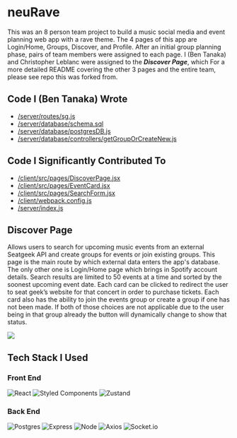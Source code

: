 # neuRave
This was an 8 person team project to build a music social media and event planning web app with a rave theme. The 4 pages of this app are Login/Home, Groups, Discover, and Profile. After an initial group planning phase, pairs of team members were assigned to each page. I (Ben Tanaka) and Christopher Leblanc were assigned to the **_Discover Page_**, which  For a more detailed README covering the other 3 pages and the entire team, please see repo this was forked from.

## Code I (Ben Tanaka) Wrote
* [/server/routes/sg.js](/server/routes/sg.js)
* [/server/database/schema.sql](/server/database/schema.sql)
* [/server/database/postgresDB.js](/server/database/postgresDB.js)
* [/server/database/controllers/getGroupOrCreateNew.js](/server/database/controllers/getGroupOrCreateNew.js)

## Code I Significantly Contributed To
* [/client/src/pages/DiscoverPage.jsx](/client/src/pages/DiscoverPage.jsx)
* [/client/src/pages/EventCard.jsx](/client/src/pages/EventCard.jsx)
* [/client/src/pages/SearchForm.jsx](/client/src/pages/SearchForm.jsx)
* [/client/webpack.config.js](/client/webpack.config.js)
* [/server/index.js](/server/index.js)

## Discover Page
Allows users to search for upcoming music events from an external Seatgeek API and create groups for events or join existing groups. This page is the main route by which external data enters the app's database. The only other one is Login/Home page which brings in Spotify account details. Search results are limited to 50 events at a time and sorted by the soonest upcoming event date. Each card can be clicked to redirect the user to seat geek’s website for that concert in order to purchase tickets. Each card also has the ability to join the events group or create a group if one has not been made. If both of those choices are not applicable due to the user being in that group already the button will dynamically change to show that status.

<img src="walkThroughGifs/Discover_Page.gif"/>

## Tech Stack I Used
### Front End
![React](https://img.shields.io/badge/React-20232A?style=for-the-badge&logo=react&logoColor=61DAFB)
![Styled Components](https://img.shields.io/badge/styled--components-DB7093?style=for-the-badge&logo=styled-components&logoColor=white)
![Zustand](https://img.shields.io/badge/-Zustand-red)

### Back End
![Postgres](https://img.shields.io/badge/PostgreSQL-316192?style=for-the-badge&logo=postgresql&logoColor=white)
![Express](https://img.shields.io/badge/-Express-DCDCDC?logo=express&logoColor=black&style=for-the-badge)
![Node](https://img.shields.io/badge/-Node-9ACD32?logo=node.js&logoColor=white&style=for-the-badge)
![Axios](https://img.shields.io/badge/-Axios-671ddf?logo=axios&logoColor=black&style=for-the-badge)
![Socket.io](https://img.shields.io/badge/Socket.io-black?style=for-the-badge&logo=socket.io&badgeColor=010101)
